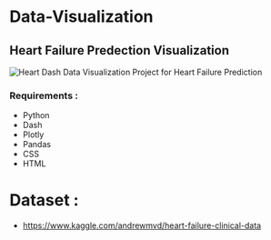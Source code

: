 # Data-Visualization
## Heart Failure Predection Visualization
![Heart](https://github.com/mo7ashraf/Data-Visualization/tree/main/DashFinalProject/assets/background.jpg "Heart")
Dash Data Visualization Project for Heart Failure Prediction

### Requirements : 
* Python
* Dash
* Plotly
* Pandas
* CSS
* HTML

# Dataset :
* https://www.kaggle.com/andrewmvd/heart-failure-clinical-data
